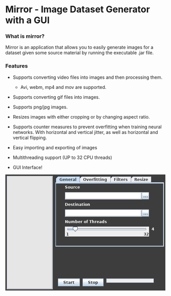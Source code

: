 # Mirror - Image Dataset Generator with a GUI

### What is mirror?
Mirror is an application that allows you to easily generate images for a dataset given some source material by running the executable .jar file.

### Features
* Supports converting video files into images and then processing them.
    * Avi, webm, mp4 and mov are supported. 
* Supports converting gif files into images.
* Supports png/jpg images.
* Resizes images with either cropping or by changing aspect ratio.
* Supports counter measures to prevent overfitting when training neural networks. With horizontal and vertical jitter, as well as horizontal and vertical flipping.
* Easy importing and exporting of images
* Multithreading support (UP to 32 CPU threads)


* GUI Interface!

![](screenshots/main-tab.png)
